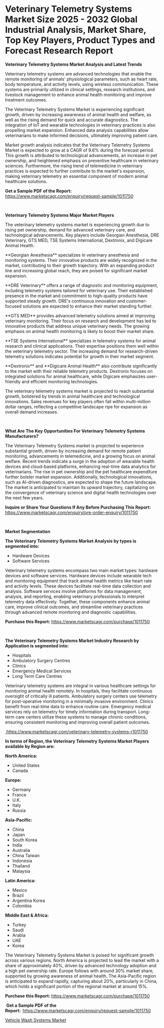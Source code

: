 <p><h1>Veterinary Telemetry Systems Market Size 2025 - 2032 Global Industrial Analysis, Market Share, Top Key Players, Product Types and Forecast Research Report</h1></p><p><strong>Veterinary Telemetry Systems Market Analysis and Latest Trends</strong></p>
<p><p>Veterinary telemetry systems are advanced technologies that enable the remote monitoring of animals' physiological parameters, such as heart rate, body temperature, and activity levels, using wireless communication. These systems are primarily utilized in clinical settings, research institutions, and livestock management to enhance animal health monitoring and improve treatment outcomes.</p><p>The Veterinary Telemetry Systems Market is experiencing significant growth, driven by increasing awareness of animal health and welfare, as well as the rising demand for quick and accurate diagnostics. The integration of IoT and wearable technologies in veterinary practices is also propelling market expansion. Enhanced data analysis capabilities allow veterinarians to make informed decisions, ultimately improving patient care.</p><p>Market growth analysis indicates that the Veterinary Telemetry Systems Market is expected to grow at a CAGR of 9.6% during the forecast period. This growth is attributed to technological advancements, an increase in pet ownership, and heightened emphasis on preventive healthcare in veterinary sciences. Furthermore, the rising trend of telemedicine in veterinary practices is expected to further contribute to the market's expansion, making veterinary telemetry an essential component of modern animal healthcare solutions.</p></p>
<p><strong>Get a Sample PDF of the Report:&nbsp;</strong> <a href="https://www.marketscagr.com/enquiry/request-sample/1011750?utm_campaign=2097&utm_medium=2&utm_source=Github&utm_content=ia&utm_term=07032025&utm_id=veterinary-telemetry-systems">https://www.marketscagr.com/enquiry/request-sample/1011750</a></p>
<p>&nbsp;</p>
<p><strong>Veterinary Telemetry Systems Major Market Players</strong></p>
<p><p>The veterinary telemetry systems market is experiencing growth due to rising pet ownership, demand for advanced veterinary care, and technological advancements. Key players include Georgian Anesthesia, DRE Veterinary, GTS MED, TSE Systems International, Dextronix, and Digicare Animal Health.</p><p>**Georgian Anesthesia** specializes in veterinary anesthesia and monitoring systems. Their innovative products are widely recognized in the market, contributing to their growth trajectory. With an expanding product line and increasing global reach, they are poised for significant market expansion.</p><p>**DRE Veterinary** offers a range of diagnostic and monitoring equipment, including telemetry systems tailored for veterinary use. Their established presence in the market and commitment to high-quality products have supported steady growth. DRE's continuous innovation and customer-focused solutions are expected to enhance their market standing further.</p><p>**GTS MED** provides advanced telemetry solutions aimed at improving veterinary monitoring. Their focus on research and development has led to innovative products that address unique veterinary needs. The growing emphasis on animal health monitoring is likely to boost their market share.</p><p>**TSE Systems International** specializes in telemetry systems for animal research and clinical applications. Their expertise positions them well within the veterinary telemetry sector. The increasing demand for research-driven telemetry solutions indicates potential for growth in their market segment.</p><p>**Dextronix** and **Digicare Animal Health** also contribute significantly to the market with their reliable telemetry products. Dextronix focuses on integrated solutions for animal healthcare, while Digicare emphasizes user-friendly and efficient monitoring technologies.</p><p>The veterinary telemetry systems market is projected to reach substantial growth, bolstered by trends in animal healthcare and technological innovations. Sales revenues for key players often fall within multi-million dollar ranges, reflecting a competitive landscape ripe for expansion as overall demand increases.</p></p>
<p>&nbsp;</p>
<p><strong>What Are The Key Opportunities For Veterinary Telemetry Systems Manufacturers?</strong></p>
<p><p>The Veterinary Telemetry Systems market is projected to experience substantial growth, driven by increasing demand for remote patient monitoring, advancements in telemedicine, and a growing focus on animal welfare. Recent trends indicate a surge in the adoption of wearable health devices and cloud-based platforms, enhancing real-time data analytics for veterinarians. The rise in pet ownership and the pet healthcare expenditure further bolster market expansion. Additionally, technological innovations, such as AI-driven diagnostics, are expected to shape the future landscape. The market is anticipated to maintain its upward trajectory, capitalizing on the convergence of veterinary science and digital health technologies over the next few years.</p></p>
<p><strong>Inquire or Share Your Questions If Any Before Purchasing This Report:</strong> <a href="https://www.marketscagr.com/enquiry/pre-order-enquiry/1011750?utm_campaign=2097&utm_medium=2&utm_source=Github&utm_content=ia&utm_term=07032025&utm_id=veterinary-telemetry-systems">https://www.marketscagr.com/enquiry/pre-order-enquiry/1011750</a></p>
<p>&nbsp;</p>
<p><strong>Market Segmentation</strong></p>
<p><strong>The Veterinary Telemetry Systems Market Analysis by types is segmented into:</strong></p>
<p><ul><li>Hardware Devices</li><li>Software Services</li></ul></p>
<p><p>Veterinary telemetry systems encompass two main market types: hardware devices and software services. Hardware devices include wearable tech and monitoring equipment that track animal health metrics like heart rate and activity levels. These devices facilitate real-time data collection and analysis. Software services involve platforms for data management, analysis, and reporting, enabling veterinary professionals to interpret telemetry data effectively. Together, these components enhance animal care, improve clinical outcomes, and streamline veterinary practices through advanced remote monitoring and diagnostic capabilities.</p></p>
<p><strong>Purchase this Report:&nbsp;</strong><a href="https://www.marketscagr.com/purchase/1011750?utm_campaign=2097&utm_medium=2&utm_source=Github&utm_content=ia&utm_term=07032025&utm_id=veterinary-telemetry-systems">https://www.marketscagr.com/purchase/1011750</a></p>
<p>&nbsp;</p>
<p><strong>The Veterinary Telemetry Systems Market Industry Research by Application is segmented into:</strong></p>
<p><ul><li>Hospitals</li><li>Ambulatory Surgery Centres</li><li>Clinics</li><li>Emergency Medical Services</li><li>Long Term Care Centres</li></ul></p>
<p><p>Veterinary telemetry systems are integral in various healthcare settings for monitoring animal health remotely. In hospitals, they facilitate continuous oversight of critically ill patients. Ambulatory surgery centers use telemetry for post-operative monitoring in a minimally invasive environment. Clinics benefit from real-time data to enhance routine care. Emergency medical services rely on telemetry for timely information during transport. Long-term care centers utilize these systems to manage chronic conditions, ensuring consistent monitoring and improving overall patient outcomes.</p></p>
<p><a href="https://www.marketscagr.com/veterinary-telemetry-systems-r1011750?utm_campaign=2097&utm_medium=2&utm_source=Github&utm_content=ia&utm_term=07032025&utm_id=veterinary-telemetry-systems">&nbsp;https://www.marketscagr.com/veterinary-telemetry-systems-r1011750</a></p>
<p><strong>In terms of Region, the Veterinary Telemetry Systems Market Players available by Region are:</strong></p>
<p>
    <p> <strong> North America: </strong>
        <ul>
            <li>United States</li>
            <li>Canada</li>
        </ul>
        </p> 
    <p> <strong> Europe: </strong>
        <ul>
            <li>Germany</li>
            <li>France</li>
            <li>U.K.</li>
            <li>Italy</li>
            <li>Russia</li>
        </ul>
        </p> 
    <p> <strong> Asia-Pacific: </strong>
        <ul>
            <li>China</li>
            <li>Japan</li>
            <li>South Korea</li>
            <li>India</li>
            <li>Australia</li>
            <li>China Taiwan</li>
            <li>Indonesia</li>
            <li>Thailand</li>
            <li>Malaysia</li>
        </ul>
        </p> 
    <p> <strong> Latin America: </strong>
        <ul>
            <li>Mexico</li>
            <li>Brazil</li>
            <li>Argentina Korea</li>
            <li>Colombia</li>
        </ul>
        </p> 
    <p> <strong> Middle East & Africa: </strong>
        <ul>
            <li>Turkey</li>
            <li>Saudi</li>
            <li>Arabia</li>
            <li>UAE</li>
            <li>Korea</li>
        </ul>
    </p>
    </p>
<p><p>The Veterinary Telemetry Systems Market is poised for significant growth across various regions. North America is projected to lead the market with a share of approximately 40%, driven by advanced technology adoption and a high pet ownership rate. Europe follows with around 30% market share, supported by growing awareness of animal health. The Asia-Pacific region is anticipated to expand rapidly, capturing about 20%, particularly in China, which holds a significant portion of the regional market at around 15%.</p></p>
<p><strong>Purchase this Report: </strong><a href="https://www.marketscagr.com/purchase/1011750?utm_campaign=2097&utm_medium=2&utm_source=Github&utm_content=ia&utm_term=07032025&utm_id=veterinary-telemetry-systems">https://www.marketscagr.com/purchase/1011750</a></p>
<p>&nbsp;<strong>Get a Sample PDF of the Report:&nbsp;&nbsp;</strong><a href="https://www.marketscagr.com/enquiry/request-sample/1011750?utm_campaign=2097&utm_medium=2&utm_source=Github&utm_content=ia&utm_term=07032025&utm_id=veterinary-telemetry-systems">https://www.marketscagr.com/enquiry/request-sample/1011750</a></p>
<p><strong></strong></p>
<p><p><a href="https://github.com/FlorianWolf90/Market-Research-Report-List-1/blob/main/vehicle-wash-systems-market.md?utm_campaign=2097&utm_medium=2&utm_source=Github&utm_content=ia&utm_term=07032025&utm_id=veterinary-telemetry-systems">Vehicle Wash Systems Market</a></p></p>